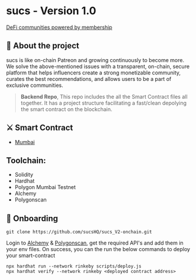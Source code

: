 # sucs - Version 1.0

[DeFi communities powered by membership](https://sucs.xyz/)

## 💬 **About the project**

sucs is like on-chain Patreon and growing continuously to become more. We solve the above-mentioned issues with a transparent, on-chain, secure platform that helps influencers create a strong monetizable community, curates the best recommendations, and allows users to be a part of exclusive communities.

> **Backend Repo**, This repo includes the all the Smart Contract files all together. It has a project structure facilitating a fast/clean depolying the smart contract on the blockchain.

## ⚔️ **Smart Contract**

- [Mumbai](https://mumbai.polygonscan.com/address/0xBF860374D8F921f9d651F4A3f2e88958D10521A1)

## Toolchain:

- Solidity
- Hardhat
- Polygon Mumbai Testnet
- Alchemy
- Polygonscan

## 🚀 **Onboarding**

```shell
git clone https://github.com/sucsHQ/sucs_V2-onchain.git
```

Login to [Alchemy](https://www.alchemy.com/) & [Polygonscan](https://polygonscan.com/), get the required API's and add them in your env files. On success, you can the run the below commands to deploy your smart-contract

```shell
npx hardhat run --network rinkeby scripts/deploy.js
npx hardhat verify --network rinkeby <deployed contract address>
```
